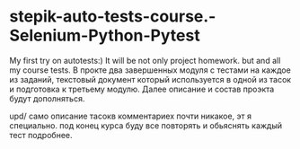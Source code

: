 # stepik-auto-tests-course.-Selenium-Python-Pytest
My first try on autotests:) It will be not only project homework. but and all my course tests. 
В прокте два завершенных модуля с тестами на каждое из заданий, текстовый документ который используется в одной из тасок и подготовка к третьему модулю.
Далее описание и состав проэкта будут дополняться.  

upd/ само описание тасокв комментариех почти никакое, эт я специально. под конец курса буду все повторять и обьяснять каждый тест подробнее. 
